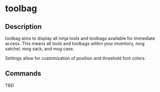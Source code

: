 # toolbag

## Description
toolbag aims to display all ninja tools and toolbags available for immediate access. This means all tools and toolbags within your inventory, mog satchel, mog sack, and mog case.

Settings allow for customization of position and threshold font colors.

## Commands

TBD